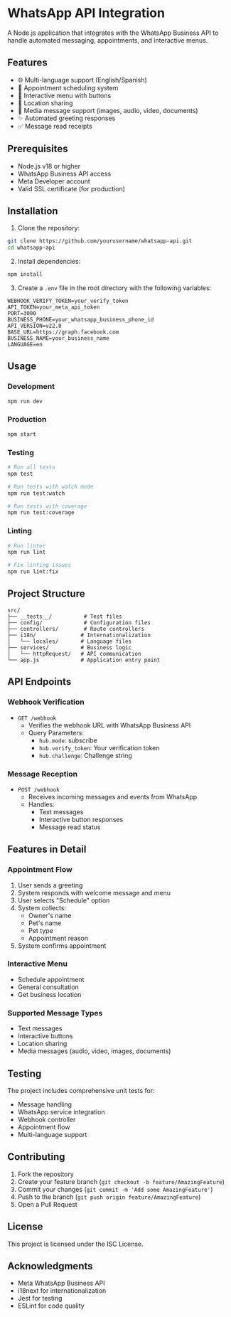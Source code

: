 # WhatsApp API Integration

A Node.js application that integrates with the WhatsApp Business API to handle automated messaging, appointments, and interactive menus.

## Features

- 🌐 Multi-language support (English/Spanish)
- 📅 Appointment scheduling system
- 🔄 Interactive menu with buttons
- 📍 Location sharing
- 📸 Media message support (images, audio, video, documents)
- ✨ Automated greeting responses
- ✅ Message read receipts

## Prerequisites

- Node.js v18 or higher
- WhatsApp Business API access
- Meta Developer account
- Valid SSL certificate (for production)

## Installation

1. Clone the repository:
```bash
git clone https://github.com/yourusername/whatsapp-api.git
cd whatsapp-api
```

2. Install dependencies:
```bash
npm install
```

3. Create a `.env` file in the root directory with the following variables:
```env
WEBHOOK_VERIFY_TOKEN=your_verify_token
API_TOKEN=your_meta_api_token
PORT=3000
BUSINESS_PHONE=your_whatsapp_business_phone_id
API_VERSION=v22.0
BASE_URL=https://graph.facebook.com
BUSINESS_NAME=your_business_name
LANGUAGE=en
```

## Usage

### Development
```bash
npm run dev
```

### Production
```bash
npm start
```

### Testing
```bash
# Run all tests
npm test

# Run tests with watch mode
npm run test:watch

# Run tests with coverage
npm run test:coverage
```

### Linting
```bash
# Run linter
npm run lint

# Fix linting issues
npm run lint:fix
```

## Project Structure

```
src/
├── __tests__/          # Test files
├── config/             # Configuration files
├── controllers/        # Route controllers
├── i18n/              # Internationalization
│   └── locales/       # Language files
├── services/          # Business logic
│   └── httpRequest/   # API communication
└── app.js             # Application entry point
```

## API Endpoints

### Webhook Verification
- `GET /webhook`
  - Verifies the webhook URL with WhatsApp Business API
  - Query Parameters:
    - `hub.mode`: subscribe
    - `hub.verify_token`: Your verification token
    - `hub.challenge`: Challenge string

### Message Reception
- `POST /webhook`
  - Receives incoming messages and events from WhatsApp
  - Handles:
    - Text messages
    - Interactive button responses
    - Message read status

## Features in Detail

### Appointment Flow
1. User sends a greeting
2. System responds with welcome message and menu
3. User selects "Schedule" option
4. System collects:
   - Owner's name
   - Pet's name
   - Pet type
   - Appointment reason
5. System confirms appointment

### Interactive Menu
- Schedule appointment
- General consultation
- Get business location

### Supported Message Types
- Text messages
- Interactive buttons
- Location sharing
- Media messages (audio, video, images, documents)

## Testing

The project includes comprehensive unit tests for:
- Message handling
- WhatsApp service integration
- Webhook controller
- Appointment flow
- Multi-language support

## Contributing

1. Fork the repository
2. Create your feature branch (`git checkout -b feature/AmazingFeature`)
3. Commit your changes (`git commit -m 'Add some AmazingFeature'`)
4. Push to the branch (`git push origin feature/AmazingFeature`)
5. Open a Pull Request

## License

This project is licensed under the ISC License.

## Acknowledgments

- Meta WhatsApp Business API
- i18next for internationalization
- Jest for testing
- ESLint for code quality 